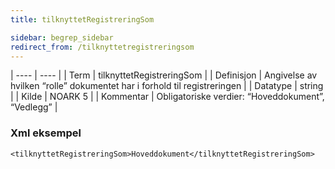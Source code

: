```yaml
---
title: tilknyttetRegistreringSom

sidebar: begrep_sidebar
redirect_from: /tilknyttetregistreringsom
---
```


| ---- | ---- |
| Term | tilknyttetRegistreringSom |
| Definisjon | Angivelse av hvilken “rolle” dokumentet har i forhold til registreringen |
| Datatype | string |
| Kilde | NOARK 5 |
| Kommentar | Obligatoriske verdier:	“Hoveddokument”, “Vedlegg” | 

### Xml eksempel

```
<tilknyttetRegistreringSom>Hoveddokument</tilknyttetRegistreringSom>
```


